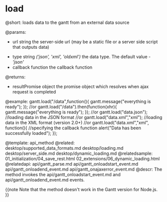 load
=============
@short:	loads data to the gantt from an external data source

@params: 
- url	string  the server-side url (may be a static file or a server side script that outputs data)
* type	string	<i>('json', 'xml', 'oldxml')</i> the data type. The default value - <i>'json'</i>
* callback		function 	the callback function

@returns:
- resultPromise		object		the promise object which resolves when ajax request is completed

@example: 
gantt.load("/data",function(){
	gantt.message("everything is ready");
});
//or
gantt.load("/data").then(function(xhr){
	gantt.message("everything is ready");
});
//or
gantt.load("data.json"); //loading data in the JSON format
//or
gantt.load("data.xml","xml"); //loading data in the XML format (version 2.0+)
//or
gantt.load("data.xml","xml", function(){ //specifying the callback function 
	alert("Data has been successfully loaded");
});


@template:	api_method
@related:	
	desktop/supported_data_formats.md
    desktop/loading.md
    desktop/server_side.md
    desktop/dynamic_loading.md
@relatedsample:
	01_initialization/04_save_rest.html
    02_extensions/06_dynamic_loading.html
@relatedapi:
	api/gantt_parse.md
	api/gantt_onloadstart_event.md
	api/gantt_onloadend_event.md
	api/gantt_onajaxerror_event.md
@descr: 
The method invokes the api/gantt_onloadstart_event.md and api/gantt_onloadend_event.md events.

{{note
Note that the method doesn't work in the Gantt version for Node.js.
}}